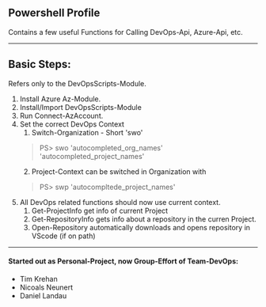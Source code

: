 

## Powershell Profile

Contains a few useful Functions for Calling DevOps-Api, Azure-Api, etc.

----

## Basic Steps:

Refers only to the DevOpsScripts-Module.

1. Install Azure Az-Module.
2. Install/Import DevOpsScripts-Module
3. Run Connect-AzAccount.
4. Set the correct DevOps Context
   1. Switch-Organization - Short 'swo'
   > PS> swo 'autocompleted_org_names' 'autocompleted_project_names'
   2. Project-Context can be switched in Organization with
   > PS> swp 'autocompltede_project_names'
5. All DevOps related functions should now use current context.
   1. Get-ProjectInfo get info of current Project 
   2. Get-RepositoryInfo gets info about a repository in the curren Project.
   3. Open-Repository automatically downloads and opens repository in VScode (if on path)

----


#### Started out as Personal-Project, now Group-Effort of Team-DevOps:
- Tim Krehan
- Nicoals Neunert
- Daniel Landau
